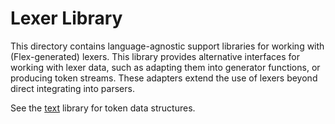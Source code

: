 # Lexer Library

<!--*
freshness: { owner: 'hzeller' reviewed: '2020-10-04' }
*-->

This directory contains language-agnostic support libraries for working with
(Flex-generated) lexers. This library provides alternative interfaces for
working with lexer data, such as adapting them into generator functions, or
producing token streams. These adapters extend the use of lexers beyond direct
integrating into parsers.

See the [text](../text) library for token data structures.
